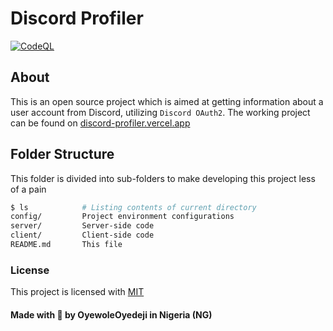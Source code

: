 # Discord Profiler

[![CodeQL](https://github.com/OyewoleOyedeji/discord-profiler/actions/workflows/codeql-analysis.yml/badge.svg)](https://github.com/OyewoleOyedeji/discord-profiler/actions/workflows/codeql-analysis.yml)

## About

This is an open source project which is aimed at getting information about a user account from Discord, utilizing `Discord OAuth2`. The working project can be found on [discord-profiler.vercel.app](discord-profiler.vercel.app)

## Folder Structure

This folder is divided into sub-folders to make developing this project less of a pain

```sh
$ ls            # Listing contents of current directory
config/         Project environment configurations
server/         Server-side code
client/         Client-side code
README.md       This file
```

### License

This project is licensed with [MIT](LICENSE)

#### Made with 🍞 by OyewoleOyedeji in Nigeria (NG)
